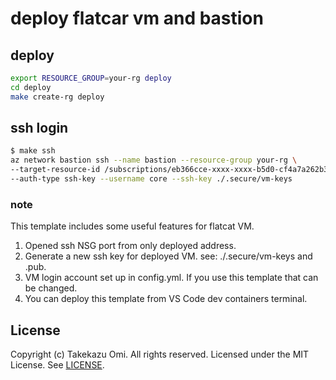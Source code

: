 # deploy flatcar vm and bastion

## deploy

```sh
export RESOURCE_GROUP=your-rg deploy
cd deploy
make create-rg deploy
```

## ssh login

```sh
$ make ssh
az network bastion ssh --name bastion --resource-group your-rg \
--target-resource-id /subscriptions/eb366cce-xxxx-xxxx-b5d0-cf4a7a262b37/resourceGroups/your-rg/providers/Microsoft.Compute/virtualMachines/flatcar \
--auth-type ssh-key --username core --ssh-key ./.secure/vm-keys
```

### note

This template includes some useful features for flatcat VM.

1. Opened ssh NSG port from only deployed address.
2. Generate a new ssh key for deployed VM. see: ./.secure/vm-keys and .pub.
3. VM login account set up in config.yml. If you use this template that can be changed.
4. You can deploy this template from VS Code dev containers terminal.

## License

Copyright (c) Takekazu Omi. All rights reserved.
Licensed under the MIT License. See [LICENSE](https://github.com/Microsoft/vscode-dev-containers/blob/master/LICENSE).
